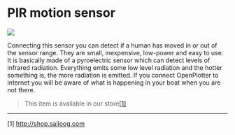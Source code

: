 # PIR motion sensor

![](motion_sensor.png)


Connecting this sensor you can detect if a human has moved in or out of the sensor range. They are small, inexpensive, low-power and easy to use. It is basically made of a pyroelectric sensor which can detect levels of infrared radiation. Everything emits some low level radiation and the hotter something is, the more radiation is emitted.
If you connect OpenPlotter to internet you will be aware of what is happening in your boat when you are not there.

>This item is available in our store[[1]](http://shop.sailoog.com)

---

[1] http://shop.sailoog.com